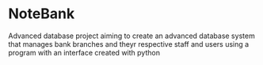# NoteBank
Advanced database project aiming to create an advanced database system that manages bank branches and theyr respective staff and users using a program with an interface created with python
